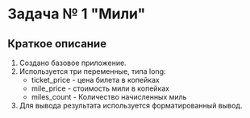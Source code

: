 # Задача № 1 "Мили"

## Краткое описание

1. Создано базовое приложение. 
2. Используется три переменные, типа long:
    * ticket_price - цена билета в копейках
    * mile_price - стоимость мили в копейках
    * miles_count - Количество начисленных миль
3. Для вывода результата используется форматированный вывод.

